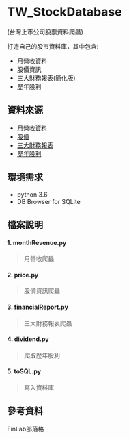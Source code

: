 # TW_StockDatabase

(台灣上市公司股票資料爬蟲)

打造自己的股市資料庫，其中包含:
* 月營收資料
* 股價資訊
* 三大財務報表(簡化版)
* 歷年股利

## 資料來源
* [月營收資料](https://mops.twse.com.tw/nas/t21/sii/t21sc03_109_1_0.html)
* [股價](https://www.twse.com.tw/zh/page/trading/exchange/MI_INDEX.html)
* [三大財務報表](https://mops.twse.com.tw/server-java/t164sb01?step=1&CO_ID=2330&SYEAR=2019&SSEASON=1&REPORT_ID=C)
* [歷年股利](https://mops.twse.com.tw/mops/web/t108sb27)

## 環境需求
* python 3.6
* DB Browser for SQLite

## 檔案說明
#### 1. monthRevenue.py 
>月營收爬蟲
#### 2. price.py
>股價資訊爬蟲
#### 3. financialReport.py 
>三大財務報表爬蟲
#### 4. dividend.py 
>爬取歷年股利
#### 5. toSQL.py 
>寫入資料庫

## 參考資料
FinLab部落格



